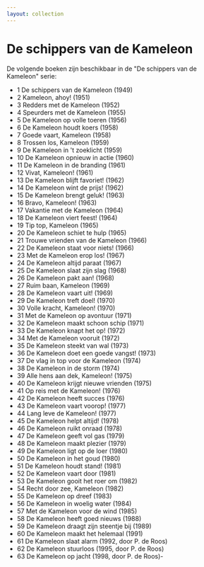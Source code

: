 ```yaml
---
layout: collection
---
```


# De schippers van de Kameleon

De volgende boeken zijn beschikbaar in de "De schippers van de Kameleon" serie:

- 1 De schippers van de Kameleon (1949)
- 2 Kameleon, ahoy! (1951)
- 3 Redders met de Kameleon (1952)
- 4 Speurders met de Kameleon (1955)
- 5 De Kameleon op volle toeren (1956)
- 6 De Kameleon houdt koers (1958)
- 7 Goede vaart, Kameleon (1958)
- 8 Trossen los, Kameleon (1959)
- 9 De Kameleon in 't zoeklicht (1959)
- 10 De Kameleon opnieuw in actie (1960)
- 11 De Kameleon in de branding (1961)
- 12 Vivat, Kameleon! (1961)
- 13 De Kameleon blijft favoriet! (1962)
- 14 De Kameleon wint de prijs! (1962)
- 15 De Kameleon brengt geluk! (1963)
- 16 Bravo, Kameleon! (1963)
- 17 Vakantie met de Kameleon (1964)
- 18 De Kameleon viert feest! (1964)
- 19 Tip top, Kameleon (1965)
- 20 De Kameleon schiet te hulp (1965)
- 21 Trouwe vrienden van de Kameleon (1966)
- 22 De Kameleon staat voor niets! (1966)
- 23 Met de Kameleon erop los! (1967)
- 24 De Kameleon altijd paraat (1967)
- 25 De Kameleon slaat zijn slag (1968)
- 26 De Kameleon pakt aan! (1968)
- 27 Ruim baan, Kameleon (1969)
- 28 De Kameleon vaart uit! (1969)
- 29 De Kameleon treft doel! (1970)
- 30 Volle kracht, Kameleon! (1970)
- 31 Met de Kameleon op avontuur (1971)
- 32 De Kameleon maakt schoon schip (1971)
- 33 De Kameleon knapt het op! (1972)
- 34 Met de Kameleon vooruit (1972)
- 35 De Kameleon steekt van wal (1973)
- 36 De Kameleon doet een goede vangst! (1973)
- 37 De vlag in top voor de Kameleon (1974)
- 38 De Kameleon in de storm (1974)
- 39 Alle hens aan dek, Kameleon! (1975)
- 40 De Kameleon krijgt nieuwe vrienden (1975)
- 41 Op reis met de Kameleon! (1976)
- 42 De Kameleon heeft succes (1976)
- 43 De Kameleon vaart voorop! (1977)
- 44 Lang leve de Kameleon! (1977)
- 45 De Kameleon helpt altijd! (1978)
- 46 De Kameleon ruikt onraad (1978)
- 47 De Kameleon geeft vol gas (1979)
- 48 De Kameleon maakt plezier (1979)
- 49 De Kameleon ligt op de loer (1980)
- 50 De Kameleon in het goud (1980)
- 51 De Kameleon houdt stand! (1981)
- 52 De Kameleon vaart door (1981)
- 53 De Kameleon gooit het roer om (1982)
- 54 Recht door zee, Kameleon (1982)
- 55 De Kameleon op dreef (1983)
- 56 De Kameleon in woelig water (1984)
- 57 Met de Kameleon voor de wind (1985)
- 58 De Kameleon heeft goed nieuws (1988)
- 59 De Kameleon draagt zijn steentje bij (1989)
- 60 De Kameleon maakt het helemaal (1991)
- 61 De Kameleon slaat alarm (1992, door P. de Roos)
- 62 De Kameleon stuurloos (1995, door P. de Roos)
- 63 De Kameleon op jacht (1998, door P. de Roos)-